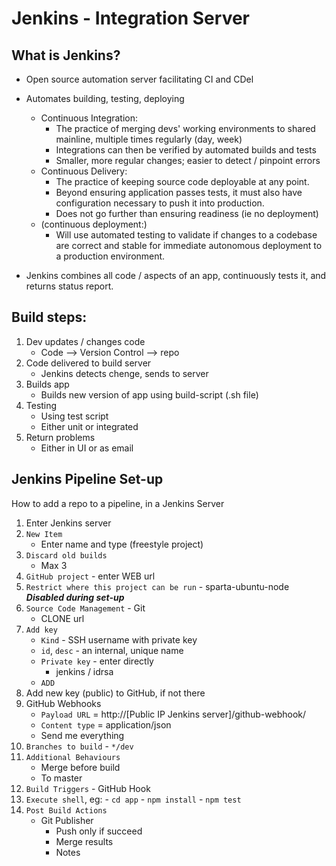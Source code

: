 # Jenkins - Integration Server

## What is Jenkins?

- Open source automation server facilitating CI and CDel
- Automates building, testing, deploying
	- Continuous Integration: 
		- The practice of merging devs' working environments to shared mainline, multiple times regularly (day, week)
		- Integrations can then be verified by automated builds and tests
		- Smaller, more regular changes; easier to detect / pinpoint errors
	- Continuous Delivery:
		- The practice of keeping source code deployable at any point.
		- Beyond ensuring application passes tests, it must also have configuration necessary to push it into production.
		- Does not go further than ensuring readiness (ie no deployment)
	- (continuous deployment:)
		- Will use automated testing to validate if changes to a codebase are correct and stable for immediate autonomous deployment to a production environment.


- Jenkins combines all code / aspects of an app, continuously tests it, and returns status report.

## Build steps:

1) Dev updates / changes code
	- Code --> Version Control --> repo
2) Code delivered to build server
	- Jenkins detects chenge, sends to server
3) Builds app
	- Builds new version of app using build-script (.sh file)
4) Testing
	- Using test script
	- Either unit or integrated
5) Return problems
	- Either in UI or as email



## Jenkins Pipeline Set-up

How to add a repo to a pipeline, in a Jenkins Server

1) Enter Jenkins server
2) `New Item`
	- Enter name and type (freestyle project)
3) `Discard old builds` 
	- Max 3
4) `GitHub project` - enter WEB url
5) `Restrict where this project can be run` - sparta-ubuntu-node
	***Disabled during set-up***
6) `Source Code Management` - Git
	- CLONE url
7) `Add key`
	- `Kind` - SSH username with private key
	- `id`, `desc` - an internal, unique name
	- `Private key` - enter directly
		- jenkins / idrsa
	- `ADD`
8) Add new key (public) to GitHub, if not there
9) GitHub Webhooks
	- `Payload URL` = http://[Public IP Jenkins server]/github-webhook/
	- `Content type` = application/json
	- Send me everything
9) `Branches to build` - `*/dev`
10) `Additional Behaviours`
	- Merge before build
	- To master
11) `Build Triggers` - GitHub Hook
12) `Execute shell`, eg:
		- `cd app`
		- `npm install`
		- `npm test`
13) `Post Build Actions`
	- Git Publisher
		- Push only if succeed
		- Merge results
		- Notes
